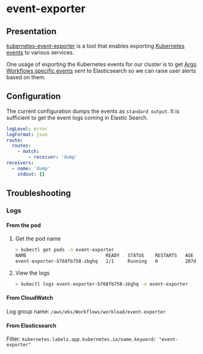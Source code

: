 # event-exporter

## Presentation

[kubernetes-event-exporter](https://github.com/resmoio/kubernetes-event-exporter) is a tool that enables exporting [Kubernetes events](https://kubernetes.io/docs/reference/kubernetes-api/cluster-resources/event-v1/#Event) to various services.

One usage of exporting the Kubernetes events for our cluster is to get [Argo Workflows specific events](https://argo-workflows.readthedocs.io/en/stable/workflow-events/) sent to Elasticsearch so we can raise user alerts based on them.

## Configuration

The current configuration dumps the events as `standard output`. It is sufficient to get the event logs coming in Elastic Search.

```yaml
logLevel: error
logFormat: json
route:
  routes:
    - match:
        - receiver: 'dump'
receivers:
  - name: 'dump'
    stdout: {}
```

## Troubleshooting

### Logs

#### From the pod

1. Get the pod name

   ```bash
   > kubectl get pods -n event-exporter
   NAME                             READY   STATUS    RESTARTS   AGE
   event-exporter-b768fb758-zbghq   1/1     Running   0          207d
   ```

2. View the logs

   ```bash
   > kubectl logs event-exporter-b768fb758-zbghq -n event-exporter
   ```

#### From CloudWatch

Log group name: `/aws/eks/Workflows/workload/event-exporter`

#### From Elasticsearch

Filter: `kubernetes.labels.app.kubernetes.io/name.keyword: "event-exporter"`
